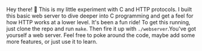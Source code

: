 Hey there! 👋 This is my little experiment with C and HTTP protocols. I built this basic web server to dive deeper into C programming and get a feel for how HTTP works at a lower level. It's been a fun ride!
To get this running, just clone the repo and run `make`. Then fire it up with `./webserver`.You've got yourself a web server. 
Feel free to poke around the code, maybe add some more features, or just use it to learn.
